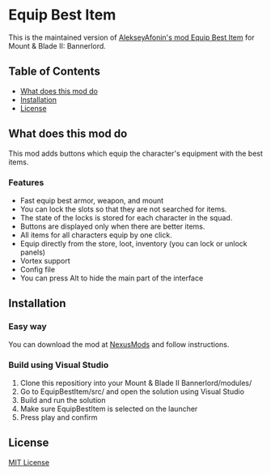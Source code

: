 # Equip Best Item

This is the maintained version of [AlekseyAfonin's mod Equip Best Item](https://github.com/AlekseyAfonin/EquipBestItem) for Mount & Blade II: Bannerlord.

## Table of Contents

* [What does this mod do](#what-does-this-mod-do)
* [Installation](#installation)
* [License](#license)

## What does this mod do

This mod adds buttons which equip the character's equipment with the best items.

### Features

* Fast equip best armor, weapon, and mount
* You can lock the slots so that they are not searched for items.
* The state of the locks is stored for each character in the squad.
* Buttons are displayed only when there are better items.
* All items for all characters equip by one click.
* Equip directly from the store, loot, inventory (you can lock or unlock panels)
* Vortex support
* Config file
* You can press Alt to hide the main part of the interface

## Installation

### Easy way

You can download the mod at [NexusMods](https://www.nexusmods.com/mountandblade2bannerlord/mods/1996)
and follow instructions.

###  Build using Visual Studio
1. Clone this repositiory into your Mount & Blade II Bannerlord/modules/
2. Go to EquipBestItem/src/ and open the solution using Visual Studio
3. Build and run the solution
4. Make sure EquipBestItem is selected on the launcher
5. Press play and confirm

## License

[MIT License](LICENSE)
